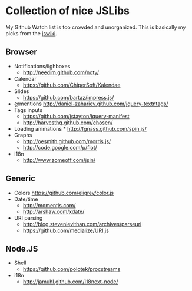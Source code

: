 # Collection of nice JSLibs

My Github Watch list is too crowded and unorganized.
This is basically my picks from the [jswiki](https://github.com/bebraw/jswiki/wiki).


## Browser

  * Notifications/lighboxes
    * http://needim.github.com/noty/
  * Calendar
    * https://github.com/ChiperSoft/Kalendae
  * Slides
    * https://github.com/bartaz/impress.js/
  * @mentions http://daniel-zahariev.github.com/jquery-textntags/
  * Tags inputs
    * https://github.com/jstayton/jquery-manifest
    * http://harvesthq.github.com/chosen/
  *  Loading animations
    *  http://fgnass.github.com/spin.js/
  * Graphs
    * http://oesmith.github.com/morris.js/
    * http://code.google.com/p/flot/
  * i18n
    * http://www.zomeoff.com/jsin/

## Generic

  * Colors https://github.com/eligrey/color.js
  * Date/time
    * http://momentjs.com/
    * http://arshaw.com/xdate/
  * URI parsing
    * http://blog.stevenlevithan.com/archives/parseuri
    * https://github.com/medialize/URI.js

## Node.JS


  * Shell
    * https://github.com/polotek/procstreams
  * i18n
    * http://jamuhl.github.com/i18next-node/